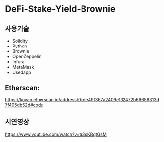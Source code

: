 # DeFi-Stake-Yield-Brownie
## 사용기술
- Solidity
- Python
- Brownie
- OpenZeppelin
- Infura
- MetaMask
- Usedapp
## Etherscan:
https://kovan.etherscan.io/address/0xde49f367a2409e132472b66656313d7f405db52d#code
## 시연영상
https://www.youtube.com/watch?v=tr3sKBqtGsM
